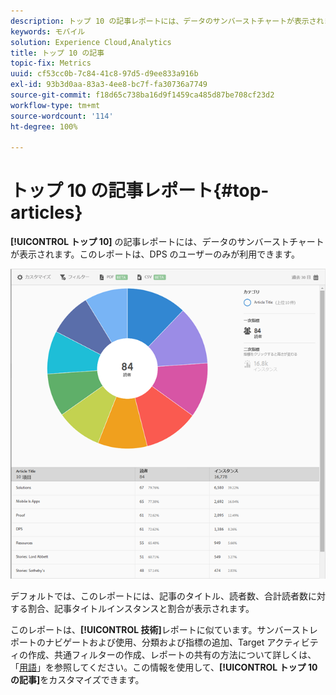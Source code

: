 ```yaml
---
description: トップ 10 の記事レポートには、データのサンバーストチャートが表示されます。このレポートは、Digital Publishing Suites（DPS）のユーザーのみが利用できます。
keywords: モバイル
solution: Experience Cloud,Analytics
title: トップ 10 の記事
topic-fix: Metrics
uuid: cf53cc0b-7c84-41c8-97d5-d9ee833a916b
exl-id: 93b3d0aa-83a3-4ee8-bc7f-fa30736a7749
source-git-commit: f18d65c738ba16d9f1459ca485d87be708cf23d2
workflow-type: tm+mt
source-wordcount: '114'
ht-degree: 100%

---
```


# トップ 10 の記事レポート{#top-articles}

**[!UICONTROL トップ 10]** の記事レポートには、データのサンバーストチャートが表示されます。このレポートは、DPS のユーザーのみが利用できます。

![](assets/dps_top_10.png)

デフォルトでは、このレポートには、記事のタイトル、読者数、合計読者数に対する割合、記事タイトルインスタンスと割合が表示されます。

このレポートは、**[!UICONTROL 技術]**&#x200B;レポートに似ています。サンバーストレポートのナビゲートおよび使用、分類および指標の追加、Target アクティビティの作成、共通フィルターの作成、レポートの共有の方法について詳しくは、「[用語](/help/using/usage/reports-technology.md)」を参照してください。この情報を使用して、**[!UICONTROL トップ 10 の記事]**&#x200B;をカスタマイズできます。
